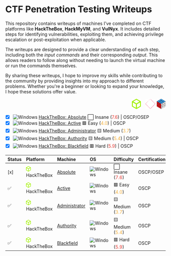 # CTF Penetration Testing Writeups

This repository contains writeups of machines I’ve completed on CTF platforms like **HackTheBox**, **HackMyVM**, and **VulNyx**. It includes detailed steps for identifying vulnerabilities, exploiting them, and achieving privilege escalation or post-exploitation when applicable.

The writeups are designed to provide a clear understanding of each step, including both the *input commands* and their corresponding *output*. This allows readers to follow along without needing to launch the virtual machine or run the commands themselves.

By sharing these writeups, I hope to improve my skills while contributing to the community by providing insights into my approach to different problems. Whether you're a beginner or looking to expand your knowledge, I hope these solutions offer value.

<div align="right">
  <img src="./assets/logo_hackthebox.png" alt="HackTheBox Logo" height="32" style="width:auto; margin-left: 10px;">
  <img src="./assets/logo_hackmyvm.png" alt="HackMyVM Logo" height="32" style="width:auto; margin-left: 10px;">
  <img src="./assets/logo_vulnyx.png" alt="VulNyx Logo" height="32" style="width:auto;">
</div>

- [x] <img src="https://hackmyvm.eu/img/windows.png" alt="Windows" width="15"/> [HackTheBox: Absolute](./hackthebox_absolute.md) ⬜ Insane (<span style="color:#e63c35;">7.6</span>) | OSCP/OSEP
- [x] <img src="https://hackmyvm.eu/img/windows.png" alt="Windows" width="15"/> [HackTheBox: Active](./hackthebox_active.md) 🟩 Easy (<span style="color:#f4b03b;">4.0</span>) | OSCP
- [x] <img src="https://hackmyvm.eu/img/windows.png" alt="Windows" width="15"/> [HackTheBox: Administrator](./hackthebox_administrator.md) 🟨 Medium (<span style="color:#f4b03b;">3.7</span>)
- [x] <img src="https://hackmyvm.eu/img/windows.png" alt="Windows" width="15"/> [HackTheBox: Authority](./hackthebox_authority.md) 🟨 Medium (<span style="color:#f4b03b;">5.4</span>) | OSCP
- [x] <img src="https://hackmyvm.eu/img/windows.png" alt="Windows" width="15"/> [HackTheBox: Blackfield](./hackthebox_blackfield.md) 🟥 Hard (<span style="color:#e63c35;">5.9</span>) | OSCP

| Status | Platform | Machine | OS | Difficulty | Certifications |
|:-------|:---------|:--------|:---|:-----------|:---------------|
| [x] | <img src="./assets/logo_hackthebox.png" alt="HackTheBox Logo" width="15"> HackTheBox | [Absolute](./hackthebox_absolute.md) | <img src="https://hackmyvm.eu/img/windows.png" alt="Windows" width="15"/> | ⬜ Insane (<span style="color:#e63c35;">7.6</span>) | OSCP/OSEP |
| ✅ | <img src="./assets/logo_hackthebox.png" alt="HackTheBox Logo" width="15"> HackTheBox | [Active](./hackthebox_active.md) | <img src="https://hackmyvm.eu/img/windows.png" alt="Windows" width="15"/> | 🟩 Easy (<span style="color:#f4b03b;">4.0</span>) | OSCP |
| ✅ | <img src="./assets/logo_hackthebox.png" alt="HackTheBox Logo" width="15"> HackTheBox | [Administrator](./hackthebox_administrator.md) | <img src="https://hackmyvm.eu/img/windows.png" alt="Windows" width="15"/> | 🟨 Medium (<span style="color:#f4b03b;">3.7</span>) | OSCP |
| ✅ | <img src="./assets/logo_hackthebox.png" alt="HackTheBox Logo" width="15"> HackTheBox | [Authority](./hackthebox_authority.md) | <img src="https://hackmyvm.eu/img/windows.png" alt="Windows" width="15"/> | 🟨 Medium (<span style="color:#f4b03b;">5.4</span>) | OSCP |
| ✅ | <img src="./assets/logo_hackthebox.png" alt="HackTheBox Logo" width="15"> HackTheBox | [Blackfield](./hackthebox_blackfield.md) | <img src="https://hackmyvm.eu/img/windows.png" alt="Windows" width="15"/> | 🟥 Hard (<span style="color:#e63c35;">5.9</span>) | OSCP |

